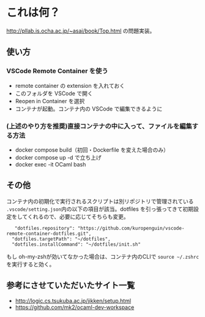 # これは何？

http://pllab.is.ocha.ac.jp/~asai/book/Top.html の問題実装。

## 使い方

### VSCode Remote Container を使う

- remote container の extension を入れておく
- このフォルダを VSCode で開く
- Reopen in Container を選択
- コンテナが起動。コンテナ内の VSCode で編集できるように

### (上述のやり方を推奨)直接コンテナの中に入って、ファイルを編集する方法

- docker compose build（初回・Dockerfile を変えた場合のみ）
- docker compose up -d で立ち上げ
- docker exec -it OCaml bash

## その他

コンテナ内の初期化で実行されるスクリプトは別リポジトリで管理されている
`.vscode/setting.json`内の以下の項目が該当。dotfiles を引っ張ってきて初期設定をしてくれるので、必要に応じてそちらも変更。

```
   "dotfiles.repository": "https://github.com/kuropenguin/vscode-remote-container-dotfiles.git",
  "dotfiles.targetPath": "~/dotfiles",
  "dotfiles.installCommand": "~/dotfiles/init.sh"
```
もし oh-my-zshが効いてなかった場合は、コンテナ内のCLIで `source ~/.zshrc`を実行すると効く。

## 参考にさせていただいたサイト一覧

- http://logic.cs.tsukuba.ac.jp/jikken/setup.html
- https://github.com/mk2/ocaml-dev-workspace
